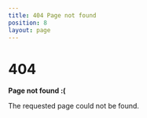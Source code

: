 ```yaml
---
title: 404 Page not found
position: 8
layout: page
---
```


# 404

**Page not found :(**

The requested page could not be found.
